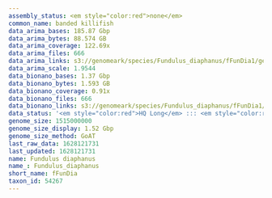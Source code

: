 ```yaml
---
assembly_status: <em style="color:red">none</em>
common_name: banded killifish
data_arima_bases: 185.87 Gbp
data_arima_bytes: 88.574 GB
data_arima_coverage: 122.69x
data_arima_files: 666
data_arima_links: s3://genomeark/species/Fundulus_diaphanus/fFunDia1/genomic_data/arima/<br>
data_arima_scale: 1.9544
data_bionano_bases: 1.37 Gbp
data_bionano_bytes: 1.593 GB
data_bionano_coverage: 0.91x
data_bionano_files: 666
data_bionano_links: s3://genomeark/species/Fundulus_diaphanus/fFunDia1/genomic_data/bionano/<br>
data_status: '<em style="color:red">HQ Long</em> ::: <em style="color:red">Long</em> ::: <em style="color:green">Short</em> ::: <em style="color:green">Phasing</em> ::: <em style="color:green">Scaffolding</em>'
genome_size: 1515000000
genome_size_display: 1.52 Gbp
genome_size_method: GoAT
last_raw_data: 1628121731
last_updated: 1628121731
name: Fundulus diaphanus
name_: Fundulus_diaphanus
short_name: fFunDia
taxon_id: 54267
---
```

